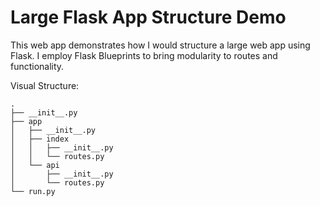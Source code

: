 # Large Flask App Structure Demo
This web app demonstrates how I would structure a large web app using Flask.
I employ Flask Blueprints to bring modularity to routes and functionality.

Visual Structure:
```
.
├── __init__.py
├── app
│   ├── __init__.py
│   ├── index
│   │   ├── __init__.py
│   │   └── routes.py
│   └── api
│       ├── __init__.py
│       └── routes.py
└── run.py
```

